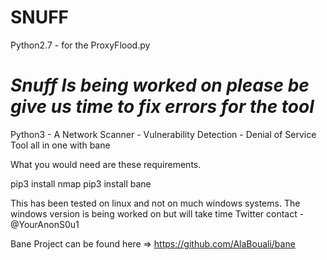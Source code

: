 # SNUFF
Python2.7 - for the ProxyFlood.py 

# *Snuff Is being worked on please be give us time to fix errors for the tool*
Python3 - A Network Scanner - Vulnerability Detection - Denial of Service Tool all in one with bane 

What you would need are these requirements.

pip3 install nmap
pip3 install bane

This has been tested on linux and not on much windows systems.
The windows version is being worked on but will take time Twitter contact - @YourAnonS0u1


Bane Project can be found here => https://github.com/AlaBouali/bane 
